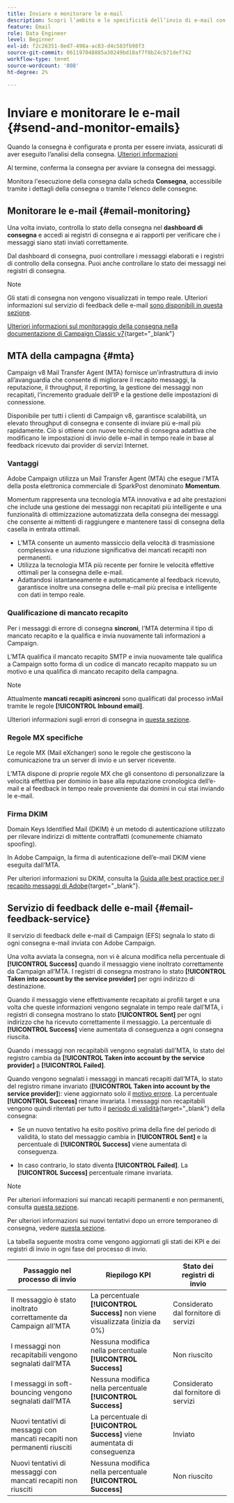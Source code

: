 ```yaml
---
title: Inviare e monitorare le e-mail
description: Scopri l’ambito e le specificità dell’invio di e-mail con Adobe Campaign
feature: Email
role: Data Engineer
level: Beginner
exl-id: f2c26351-8ed7-498a-ac83-d4c583fb98f3
source-git-commit: 061197048885a30249bd18af7f8b24cb71def742
workflow-type: tm+mt
source-wordcount: '808'
ht-degree: 2%

---
```



# Inviare e monitorare le e-mail  {#send-and-monitor-emails}

Quando la consegna è configurata e pronta per essere inviata, assicurati di aver eseguito l’analisi della consegna. [Ulteriori informazioni](delivery-analysis.md)

Al termine, conferma la consegna per avviare la consegna dei messaggi.

Monitora l&#39;esecuzione della consegna dalla scheda **Consegna**, accessibile tramite i dettagli della consegna o tramite l&#39;elenco delle consegne.

## Monitorare le e-mail {#email-monitoring}

Una volta inviato, controlla lo stato della consegna nel **dashboard di consegna** e accedi ai registri di consegna e ai rapporti per verificare che i messaggi siano stati inviati correttamente.

Dal dashboard di consegna, puoi controllare i messaggi elaborati e i registri di controllo della consegna. Puoi anche controllare lo stato dei messaggi nei registri di consegna.

>[!NOTE]
>
>Gli stati di consegna non vengono visualizzati in tempo reale. Ulteriori informazioni sul servizio di feedback delle e-mail [sono disponibili in questa sezione](#email-feedback-service).


[Ulteriori informazioni sul monitoraggio della consegna nella documentazione di Campaign Classic v7](https://experienceleague.adobe.com/docs/campaign-classic/using/sending-messages/key-steps-when-creating-a-delivery/delivery-bestpractices/track-and-monitor.html?lang=it){target="_blank"}

## MTA della campagna {#mta}

Campaign v8 Mail Transfer Agent (MTA) fornisce un’infrastruttura di invio all’avanguardia che consente di migliorare il recapito messaggi, la reputazione, il throughput, il reporting, la gestione dei messaggi non recapitati, l’incremento graduale dell’IP e la gestione delle impostazioni di connessione.

Disponibile per tutti i clienti di Campaign v8, garantisce scalabilità, un elevato throughput di consegna e consente di inviare più e-mail più rapidamente. Ciò si ottiene con nuove tecniche di consegna adattiva che modificano le impostazioni di invio delle e-mail in tempo reale in base al feedback ricevuto dai provider di servizi Internet.

### Vantaggi

Adobe Campaign utilizza un Mail Transfer Agent (MTA) che esegue l&#39;MTA della posta elettronica commerciale di SparkPost denominato **Momentum**.

Momentum rappresenta una tecnologia MTA innovativa e ad alte prestazioni che include una gestione dei messaggi non recapitati più intelligente e una funzionalità di ottimizzazione automatizzata della consegna dei messaggi che consente ai mittenti di raggiungere e mantenere tassi di consegna della casella in entrata ottimali.

* L’MTA consente un aumento massiccio della velocità di trasmissione complessiva e una riduzione significativa dei mancati recapiti non permanenti.
* Utilizza la tecnologia MTA più recente per fornire le velocità effettive ottimali per la consegna delle e-mail.
* Adattandosi istantaneamente e automaticamente al feedback ricevuto, garantisce inoltre una consegna delle e-mail più precisa e intelligente con dati in tempo reale.

### Qualificazione di mancato recapito

Per i messaggi di errore di consegna **sincroni**, l&#39;MTA determina il tipo di mancato recapito e la qualifica e invia nuovamente tali informazioni a Campaign.

L’MTA qualifica il mancato recapito SMTP e invia nuovamente tale qualifica a Campaign sotto forma di un codice di mancato recapito mappato su un motivo e una qualifica di mancato recapito della campagna.

>[!NOTE]
>
>Attualmente **mancati recapiti asincroni** sono qualificati dal processo inMail tramite le regole **[!UICONTROL Inbound email]**.

Ulteriori informazioni sugli errori di consegna in [questa sezione](delivery-failures.md).


### Regole MX specifiche

Le regole MX (Mail eXchanger) sono le regole che gestiscono la comunicazione tra un server di invio e un server ricevente.

L’MTA dispone di proprie regole MX che gli consentono di personalizzare la velocità effettiva per dominio in base alla reputazione cronologica dell’e-mail e al feedback in tempo reale proveniente dai domini in cui stai inviando le e-mail.

### Firma DKIM

Domain Keys Identified Mail (DKIM) è un metodo di autenticazione utilizzato per rilevare indirizzi di mittente contraffatti (comunemente chiamato spoofing).

In Adobe Campaign, la firma di autenticazione dell’e-mail DKIM viene eseguita dall’MTA.

Per ulteriori informazioni su DKIM, consulta la [Guida alle best practice per il recapito messaggi di Adobe](https://experienceleague.adobe.com/docs/deliverability-learn/deliverability-best-practice-guide/transition-process/infrastructure.html?lang=it#authentication){target="_blank"}.

## Servizio di feedback delle e-mail {#email-feedback-service}

Il servizio di feedback delle e-mail di Campaign (EFS) segnala lo stato di ogni consegna e-mail inviata con Adobe Campaign.

Una volta avviata la consegna, non vi è alcuna modifica nella percentuale di **[!UICONTROL Success]** quando il messaggio viene inoltrato correttamente da Campaign all’MTA. I registri di consegna mostrano lo stato **[!UICONTROL Taken into account by the service provider]** per ogni indirizzo di destinazione.

Quando il messaggio viene effettivamente recapitato ai profili target e una volta che queste informazioni vengono segnalate in tempo reale dall’MTA, i registri di consegna mostrano lo stato **[!UICONTROL Sent]** per ogni indirizzo che ha ricevuto correttamente il messaggio. La percentuale di **[!UICONTROL Success]** viene aumentata di conseguenza a ogni consegna riuscita.

Quando i messaggi non recapitabili vengono segnalati dall&#39;MTA, lo stato del registro cambia da **[!UICONTROL Taken into account by the service provider]** a **[!UICONTROL Failed]**<!-- and the **[!UICONTROL Bounces + errors]** percentage is increased accordingly-->.

Quando vengono segnalati i messaggi in mancati recapiti dall&#39;MTA, lo stato del registro rimane invariato (**[!UICONTROL Taken into account by the service provider]**): viene aggiornato solo il [motivo errore](delivery-failures.md#delivery-failure-reasons)<!-- and the **[!UICONTROL Bounces + errors]** percentage is increased accordingly-->. La percentuale **[!UICONTROL Success]** rimane invariata. I messaggi non recapitabili vengono quindi ritentati per tutto il [periodo di validità](https://experienceleague.adobe.com/docs/campaign-classic/using/sending-messages/key-steps-when-creating-a-delivery/steps-sending-the-delivery.html?lang=it#defining-validity-period){target="_blank"} della consegna:

* Se un nuovo tentativo ha esito positivo prima della fine del periodo di validità, lo stato del messaggio cambia in **[!UICONTROL Sent]** e la percentuale di **[!UICONTROL Success]** viene aumentata di conseguenza.

* In caso contrario, lo stato diventa **[!UICONTROL Failed]**. La **[!UICONTROL Success]** <!--and **[!UICONTROL Bounces + errors]** --> percentuale rimane invariata.

>[!NOTE]
>
>Per ulteriori informazioni sui mancati recapiti permanenti e non permanenti, consulta [questa sezione](delivery-failures.md#delivery-failure-reasons).
>
>Per ulteriori informazioni sui nuovi tentativi dopo un errore temporaneo di consegna, vedere [questa sezione](delivery-failures.md#retries).

La tabella seguente mostra come vengono aggiornati gli stati dei KPI e dei registri di invio in ogni fase del processo di invio.

| Passaggio nel processo di invio | Riepilogo KPI | Stato dei registri di invio |
|--- |--- |--- |
| Il messaggio è stato inoltrato correttamente da Campaign all’MTA | La percentuale **[!UICONTROL Success]** non viene visualizzata (inizia da 0%) | Considerato dal fornitore di servizi |
| I messaggi non recapitabili vengono segnalati dall’MTA | Nessuna modifica nella percentuale **[!UICONTROL Success]** | Non riuscito |
| I messaggi in soft-bouncing vengono segnalati dall’MTA | Nessuna modifica nella percentuale **[!UICONTROL Success]** | Considerato dal fornitore di servizi |
| Nuovi tentativi di messaggi con mancati recapiti non permanenti riusciti | La percentuale di **[!UICONTROL Success]** viene aumentata di conseguenza | Inviato |
| Nuovi tentativi di messaggi con mancati recapiti non riusciti | Nessuna modifica nella percentuale **[!UICONTROL Success]** | Non riuscito |
